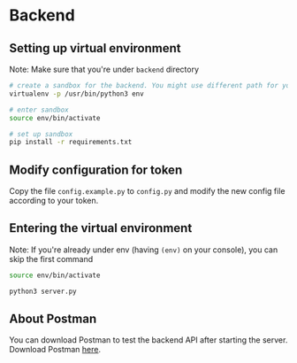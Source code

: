 # Backend

## Setting up virtual environment

Note: Make sure that you're under `backend` directory

```bash
# create a sandbox for the backend. You might use different path for your python3 executable 
virtualenv -p /usr/bin/python3 env

# enter sandbox
source env/bin/activate

# set up sandbox
pip install -r requirements.txt
```


## Modify configuration for token

Copy the file `config.example.py` to `config.py` and modify the new config file according to your token.


## Entering the virtual environment

Note: If you're already under env (having `(env)` on your console), you can skip the first command

```bash
source env/bin/activate

python3 server.py
```


## About Postman

You can download Postman to test the backend API after starting the server. Download Postman [here](https://www.getpostman.com/downloads/).

